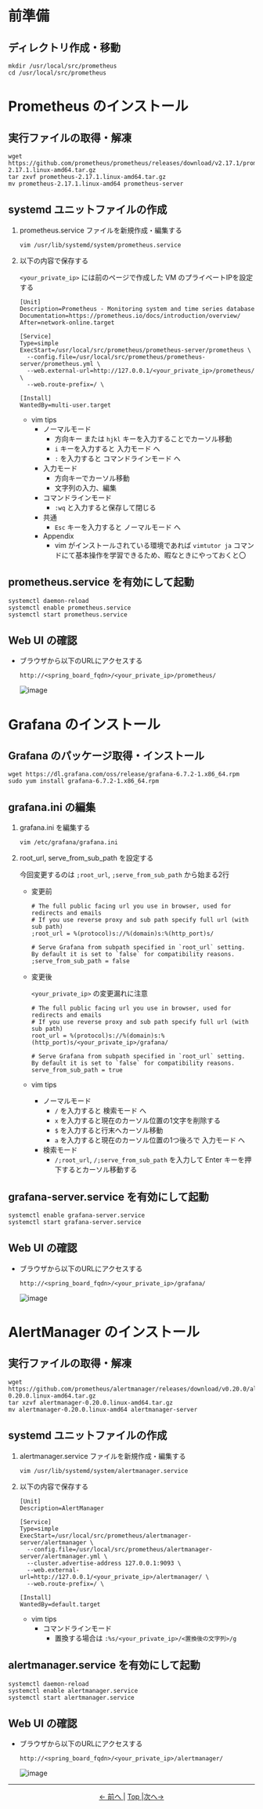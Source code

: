 # 前準備

## ディレクトリ作成・移動

```
mkdir /usr/local/src/prometheus
cd /usr/local/src/prometheus
```

# Prometheus のインストール

## 実行ファイルの取得・解凍

```
wget https://github.com/prometheus/prometheus/releases/download/v2.17.1/prometheus-2.17.1.linux-amd64.tar.gz
tar zxvf prometheus-2.17.1.linux-amd64.tar.gz
mv prometheus-2.17.1.linux-amd64 prometheus-server
```

## systemd ユニットファイルの作成

1. prometheus.service ファイルを新規作成・編集する

    ```
    vim /usr/lib/systemd/system/prometheus.service
    ```

2. 以下の内容で保存する

    `<your_private_ip>` には前のページで作成した VM のプライベートIPを設定する
    ```
    [Unit]
    Description=Prometheus - Monitoring system and time series database
    Documentation=https://prometheus.io/docs/introduction/overview/
    After=network-online.target

    [Service]
    Type=simple
    ExecStart=/usr/local/src/prometheus/prometheus-server/prometheus \
      --config.file=/usr/local/src/prometheus/prometheus-server/prometheus.yml \
      --web.external-url=http://127.0.0.1/<your_private_ip>/prometheus/ \
      --web.route-prefix=/ \

    [Install]
    WantedBy=multi-user.target
    ```

    - vim tips
      - ノーマルモード
        - 方向キー または `hjkl` キーを入力することでカーソル移動
        - `i` キーを入力すると 入力モード へ
        - `:` を入力すると コマンドラインモード へ
      - 入力モード
        - 方向キーでカーソル移動
        - 文字列の入力、編集
      - コマンドラインモード
        - `:wq` と入力すると保存して閉じる
      - 共通
        - `Esc` キーを入力すると ノーマルモード へ
      - Appendix
        - vim がインストールされている環境であれば `vimtutor ja` コマンドにて基本操作を学習できるため、暇なときにやっておくと〇

## prometheus.service を有効にして起動

```
systemctl daemon-reload
systemctl enable prometheus.service
systemctl start prometheus.service
```

## Web UI の確認

- ブラウザから以下のURLにアクセスする

    ```
    http://<spring_board_fqdn>/<your_private_ip>/prometheus/
    ```

    ![image](https://user-images.githubusercontent.com/63433549/79302922-985ef200-7f28-11ea-9b36-49a0292133c9.png)

# Grafana のインストール

## Grafana のパッケージ取得・インストール

```
wget https://dl.grafana.com/oss/release/grafana-6.7.2-1.x86_64.rpm
sudo yum install grafana-6.7.2-1.x86_64.rpm
```

## grafana.ini の編集

1. grafana.ini を編集する

    ```
    vim /etc/grafana/grafana.ini
    ```

2. root_url, serve_from_sub_path を設定する

    今回変更するのは `;root_url`, `;serve_from_sub_path` から始まる2行

    - 変更前

        ```
        # The full public facing url you use in browser, used for redirects and emails
        # If you use reverse proxy and sub path specify full url (with sub path)
        ;root_url = %(protocol)s://%(domain)s:%(http_port)s/

        # Serve Grafana from subpath specified in `root_url` setting. By default it is set to `false` for compatibility reasons.
        ;serve_from_sub_path = false
        ```

    - 変更後

        `<your_private_ip>` の変更漏れに注意
        ```
        # The full public facing url you use in browser, used for redirects and emails
        # If you use reverse proxy and sub path specify full url (with sub path)
        root_url = %(protocol)s://%(domain)s:%(http_port)s/<your_private_ip>/grafana/

        # Serve Grafana from subpath specified in `root_url` setting. By default it is set to `false` for compatibility reasons.
        serve_from_sub_path = true
        ```

    - vim tips
      - ノーマルモード
        - `/` を入力すると 検索モード へ
        - `x` を入力すると現在のカーソル位置の1文字を削除する
        - `$` を入力すると行末へカーソル移動
        - `a` を入力すると現在のカーソル位置の1つ後ろで 入力モード へ
      - 検索モード
        - `/;root_url`, `/;serve_from_sub_path` を入力して Enter キーを押下するとカーソル移動する

## grafana-server.service を有効にして起動

```
systemctl enable grafana-server.service
systemctl start grafana-server.service
```

## Web UI の確認

- ブラウザから以下のURLにアクセスする

    ```
    http://<spring_board_fqdn>/<your_private_ip>/grafana/
    ```

    ![image](https://user-images.githubusercontent.com/63433549/79311201-09f26c80-7f38-11ea-81e2-e2fe6028ce2a.png)

# AlertManager のインストール

## 実行ファイルの取得・解凍

```
wget https://github.com/prometheus/alertmanager/releases/download/v0.20.0/alertmanager-0.20.0.linux-amd64.tar.gz
tar xzvf alertmanager-0.20.0.linux-amd64.tar.gz
mv alertmanager-0.20.0.linux-amd64 alertmanager-server
```

## systemd ユニットファイルの作成

1. alertmanager.service ファイルを新規作成・編集する

    ```
    vim /usr/lib/systemd/system/alertmanager.service
    ```

2. 以下の内容で保存する

    ```
    [Unit]
    Description=AlertManager

    [Service]
    Type=simple
    ExecStart=/usr/local/src/prometheus/alertmanager-server/alertmanager \
      --config.file=/usr/local/src/prometheus/alertmanager-server/alertmanager.yml \
      --cluster.advertise-address 127.0.0.1:9093 \
      --web.external-url=http://127.0.0.1/<your_private_ip>/alertmanager/ \
      --web.route-prefix=/ \

    [Install]
    WantedBy=default.target
    ```

    - vim tips
      - コマンドラインモード
        - 置換する場合は `:%s/<your_private_ip>/<置換後の文字列>/g`

## alertmanager.service を有効にして起動

```
systemctl daemon-reload
systemctl enable alertmanager.service
systemctl start alertmanager.service
```

## Web UI の確認

- ブラウザから以下のURLにアクセスする

    ```
    http://<spring_board_fqdn>/<your_private_ip>/alertmanager/
    ```

    ![image](https://user-images.githubusercontent.com/63433549/79322134-5b562800-7f47-11ea-8154-36d3aaac0ff8.png)

---

<p style="text-align:center"> <a href="./iaas_building"><- 前へ </a> | <a href="../"> Top </a> |<a href="./prometheus_settings">次へ-> </a></p>
